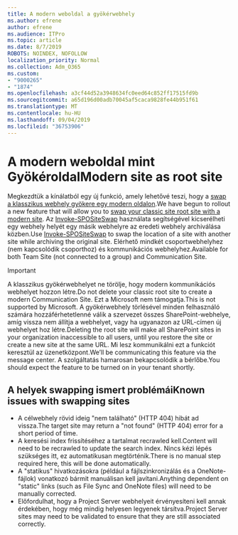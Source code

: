 ```yaml
---
title: A modern weboldal a gyökérwebhely
ms.author: efrene
author: efrene
ms.audience: ITPro
ms.topic: article
ms.date: 8/7/2019
ROBOTS: NOINDEX, NOFOLLOW
localization_priority: Normal
ms.collection: Adm_O365
ms.custom:
- "9000265"
- "1874"
ms.openlocfilehash: a3cf44d52a3948634fc0eed64c852ff17515fd9b
ms.sourcegitcommit: a65d196d00adb70045af5caca9828fe44b951f61
ms.translationtype: MT
ms.contentlocale: hu-HU
ms.lasthandoff: 09/04/2019
ms.locfileid: "36753906"
---
```

# <a name="modern-site-as-root-site"></a><span data-ttu-id="2089f-102">A modern weboldal mint Gyökéroldal</span><span class="sxs-lookup"><span data-stu-id="2089f-102">Modern site as root site</span></span>

<span data-ttu-id="2089f-103">Megkezdtük a kínálatból egy új funkció, amely lehetővé teszi, hogy a [swap a klasszikus webhely gyökere egy modern oldalon](https://docs.microsoft.com/sharepoint/modern-root-site).</span><span class="sxs-lookup"><span data-stu-id="2089f-103">We have begun to rollout a new feature that will allow you to [swap your classic site root site with a modern site](https://docs.microsoft.com/sharepoint/modern-root-site).</span></span> <span data-ttu-id="2089f-104">Az [Invoke-SPOSiteSwap](https://docs.microsoft.com/powershell/module/sharepoint-online/invoke-spositeswap?view=sharepoint-ps) használata segítségével kicserélheti egy webhely helyét egy másik webhelyre az eredeti webhely archiválása közben.</span><span class="sxs-lookup"><span data-stu-id="2089f-104">Use [Invoke-SPOSiteSwap](https://docs.microsoft.com/powershell/module/sharepoint-online/invoke-spositeswap?view=sharepoint-ps) to swap the location of a site with another site while archiving the original site.</span></span> <span data-ttu-id="2089f-105">Elérhető mindkét csoportwebhelyhez (nem kapcsolódik csoporthoz) és kommunikációs webhelyhez.</span><span class="sxs-lookup"><span data-stu-id="2089f-105">Available for both Team Site (not connected to a group) and Communication Site.</span></span>

>[!Important]
> <span data-ttu-id="2089f-106">A klasszikus gyökérwebhelyet ne törölje, hogy modern kommunikációs webhelyet hozzon létre.</span><span class="sxs-lookup"><span data-stu-id="2089f-106">Do not delete your classic root site to create a modern Communication Site.</span></span> <span data-ttu-id="2089f-107">Ezt a Microsoft nem támogatja.</span><span class="sxs-lookup"><span data-stu-id="2089f-107">This is not supported by Microsoft.</span></span> <span data-ttu-id="2089f-108">A gyökérwebhely törlésével minden felhasználó számára hozzáférhetetlenné válik a szervezet összes SharePoint-webhelye, amíg vissza nem állítja a webhelyet, vagy ha ugyanazon az URL-címen új webhelyet hoz létre.</span><span class="sxs-lookup"><span data-stu-id="2089f-108">Deleting the root site will make all SharePoint sites in your organization inaccessible to all users, until you restore the site or create a new site at the same URL.</span></span> <span data-ttu-id="2089f-109">Mi lesz kommunikálni ezt a funkciót keresztül az üzenetközpont.</span><span class="sxs-lookup"><span data-stu-id="2089f-109">We’ll be communicating this feature via the message center.</span></span> <span data-ttu-id="2089f-110">A szolgáltatás hamarosan bekapcsolódik a bérlőbe.</span><span class="sxs-lookup"><span data-stu-id="2089f-110">You should expect the feature to be turned on in your tenant shortly.</span></span>

## <a name="known-issues-with-swapping-sites"></a><span data-ttu-id="2089f-111">A helyek swapping ismert problémái</span><span class="sxs-lookup"><span data-stu-id="2089f-111">Known issues with swapping sites</span></span>
- <span data-ttu-id="2089f-112">A célwebhely rövid ideig "nem található" (HTTP 404) hibát ad vissza.</span><span class="sxs-lookup"><span data-stu-id="2089f-112">The target site may return a "not found" (HTTP 404) error for a short period of time.</span></span>
- <span data-ttu-id="2089f-113">A keresési index frissítéséhez a tartalmat recrawled kell.</span><span class="sxs-lookup"><span data-stu-id="2089f-113">Content will need to be recrawled to update the search index.</span></span> <span data-ttu-id="2089f-114">Nincs kézi lépés szükséges itt, ez automatikusan megtörténik.</span><span class="sxs-lookup"><span data-stu-id="2089f-114">There is no manual step required here, this will be done automatically.</span></span>
- <span data-ttu-id="2089f-115">A "statikus" hivatkozásokra (például a fájlszinkronizálás és a OneNote-fájlok) vonatkozó bármit manuálisan kell javítani.</span><span class="sxs-lookup"><span data-stu-id="2089f-115">Anything dependent on "static" links (such as File Sync and OneNote files) will need to be manually corrected.</span></span>
- <span data-ttu-id="2089f-116">Előfordulhat, hogy a Project Server webhelyeit érvényesíteni kell annak érdekében, hogy még mindig helyesen legyenek társítva.</span><span class="sxs-lookup"><span data-stu-id="2089f-116">Project Server sites may need to be validated to ensure that they are still associated correctly.</span></span> 
